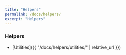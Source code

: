 ```yaml
---
title: "Helpers"
permalink: /docs/helpers/
excerpt: "Helpers"
---
```


### Helpers

- [Utilities]({{ "/docs/helpers/utilities/" | relative_url }})